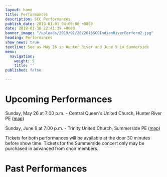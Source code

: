 ```yaml
---
layout: home
title: Performances
description: SCC Performances
publish_date: 2019-01-01 04:00:00 +0000
date: 2019-01-30 22:41:39 +0000
banner_image: "/uploads/2019/01/26/2018SCCIndianRiverPerform2.jpg"
heading: Performances
show_news: true
textline: See us May 26 in Hunter River and June 9 in Summerside
menu:
  navigation:
    weight: 5
    title: ''
published: false

---
```

# Upcoming Performances

Sunday, May 26 at 7:00 p.m. - Central Queen's United Church, Hunter River PE ([map](https://goo.gl/maps/8BsDwLN2jLK2))

Sunday, June 9 at 7:00 p.m. - Trinity United Church, Summerside PE ([map](https://goo.gl/maps/nuzN7oMkWLG2))

Tickets for both performances will be available at the door 30 minutes before show time. Tickets for the Summerside concert only may be purchased in advanced from choir members.

# Past Performances